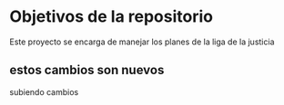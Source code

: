 # Objetivos de la repositorio

Este proyecto se encarga de manejar los planes de la liga de la justicia

## estos cambios son nuevos
subiendo cambios